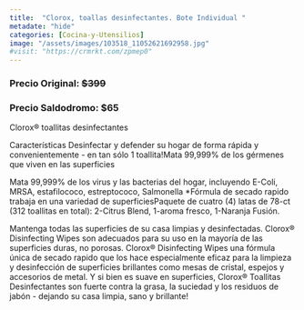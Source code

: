 ```yaml
---
title:  "Clorox, toallas desinfectantes. Bote Individual "
metadate: "hide"
categories: [Cocina-y-Utensilios]
image: "/assets/images/103518_11052621692958.jpg"
#visit: "https://crmrkt.com/zpmep0"
---
```


### Precio Original:  ~~$399~~
### Precio Saldodromo:  $65

Clorox® toallitas desinfectantes

Características  Desinfectar y defender su hogar de forma rápida y convenientemente - en tan sólo 1 toallita!Mata 99,999% de los gérmenes que viven en las superficies
 
Mata 99,999% de los virus y las bacterias del hogar, incluyendo E-Coli, MRSA, estafilococo, estreptococo, Salmonella *Fórmula de secado rapido trabaja en una variedad de superficiesPaquete de cuatro (4) latas de 78-ct (312 toallitas en total): 2-Citrus Blend, 1-aroma fresco, 1-Naranja Fusión.  

Mantenga todas las superficies de su casa limpias y desinfectadas. Clorox® Disinfecting Wipes son adecuados para su uso en la mayoría de las superficies duras, no porosas. Clorox® Disinfecting Wipes una fórmula única de secado rapido que los hace especialmente eficaz para la limpieza y desinfección de superficies brillantes como mesas de cristal, espejos y accesorios de metal. Y si bien es suave en superficies, Clorox® Toallitas Desinfectantes son fuerte contra la grasa, la suciedad y los residuos de jabón - dejando su casa limpia, sano y brillante! 
